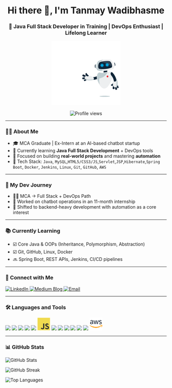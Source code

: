 <!-- Banner -->


<h1 align="center">Hi there 👋, I'm Tanmay Wadibhasme</h1>
<h3 align="center">🚀 Java Full Stack Developer in Training | DevOps Enthusiast | Lifelong Learner</h3>

<p align="center">
  <img src="https://github.com/Tanmay100000/Tanmay100000/blob/main/image1.gif" height="200px" alt="Coding animation" />
</p>

<p align="center">
  <img src="https://komarev.com/ghpvc/?username=tanmay100000&label=Profile%20views&color=0e75b6&style=flat" alt="Profile views" />
</p>

---

### 👨‍💻 About Me
- 🎓 MCA Graduate | Ex-Intern at an AI-based chatbot startup  
- 💼 Currently learning **Java Full Stack Development** + DevOps tools  
- 🧠 Focused on building **real-world projects** and mastering **automation**  
- 🔧 Tech Stack: `Java`, `MySQL`,`HTML5/CSS3/JS`,`Servlet`,`JSP`,`Hibernate`,`Spring Boot`, `Docker`, `Jenkins`, `Linux`, `Git`, `GitHub`, `AWS`

---

### 🎯 My Dev Journey
- 🧑‍🎓  MCA → Full Stack + DevOps Path  
- 🤖 Worked on chatbot operations in an 11-month internship  
- 🔄 Shifted to backend-heavy development with automation as a core interest  

---

### 📚 Currently Learning
- ☑️ Core Java & OOPs (Inheritance, Polymorphism, Abstraction)  
- ☑️ Git, GitHub, Linux, Docker  
- 🔜 Spring Boot, REST APIs, Jenkins, CI/CD pipelines  

---

### 🤝 Connect with Me

<p align="left">
  <a href="https://www.linkedin.com/in/tanmay-wadibhasme/" target="_blank">
    <img src="https://img.shields.io/badge/LinkedIn-blue?style=for-the-badge&logo=linkedin&logoColor=white" alt="LinkedIn" />
  </a>
  <a href="https://medium.com/@wadibhasmetanmay605" target="_blank">
    <img src="https://img.shields.io/badge/Medium-black?style=for-the-badge&logo=medium&logoColor=white" alt="Medium Blog" />
  </a>
  <a href="mailto:wadibhasmetanmay605@gmail.com">
    <img src="https://img.shields.io/badge/Gmail-red?style=for-the-badge&logo=gmail&logoColor=white" alt="Email" />
  </a>
</p>

---

### 🛠️ Languages and Tools

<p>
  <img src="https://cdn.jsdelivr.net/gh/devicons/devicon/icons/java/java-original.svg" width="40" />
  <img src="https://cdn.jsdelivr.net/gh/devicons/devicon/icons/spring/spring-original.svg" width="40" />
  <img src="https://cdn.jsdelivr.net/gh/devicons/devicon/icons/mysql/mysql-original.svg" width="40" />
  <img src="https://cdn.jsdelivr.net/gh/devicons/devicon/icons/html5/html5-original.svg" width="40" />
  <img src="https://cdn.jsdelivr.net/gh/devicons/devicon/icons/css3/css3-original.svg" width="40" />
  <img src="https://raw.githubusercontent.com/devicons/devicon/master/icons/javascript/javascript-original.svg" width="40" />
  
  <img src="https://cdn.jsdelivr.net/gh/devicons/devicon/icons/git/git-original.svg" width="40" />
  <img src="https://cdn.jsdelivr.net/gh/devicons/devicon/icons/github/github-original.svg" width="40" />
  <img src="https://cdn.jsdelivr.net/gh/devicons/devicon/icons/docker/docker-original.svg" width="40" />
  <img src="https://cdn.jsdelivr.net/gh/devicons/devicon/icons/jenkins/jenkins-original.svg" width="40" />
  <img src="https://cdn.jsdelivr.net/gh/devicons/devicon/icons/linux/linux-original.svg" width="40" />
  <img src="https://www.vectorlogo.zone/logos/gnu_bash/gnu_bash-icon.svg" width="40" />
  <img src="https://raw.githubusercontent.com/devicons/devicon/master/icons/amazonwebservices/amazonwebservices-original-wordmark.svg" width="40" />
</p>

---

### 📊 GitHub Stats

<p align="left">
  <img src="https://github-readme-stats.vercel.app/api?username=tanmay100000&show_icons=true&theme=default" alt="GitHub Stats" />
</p>

<p align="left">
  <img src="https://github-readme-streak-stats.herokuapp.com/?user=tanmay100000" alt="GitHub Streak" />
</p>

<p align="left">
  <img src="https://github-readme-stats.vercel.app/api/top-langs/?username=tanmay100000&layout=compact" alt="Top Languages" />
</p>

